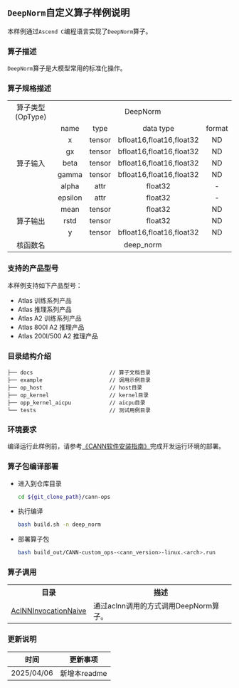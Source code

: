 ## `DeepNorm`自定义算子样例说明 
本样例通过`Ascend C`编程语言实现了`DeepNorm`算子。

### 算子描述
`DeepNorm`算子是大模型常用的标准化操作。

### 算子规格描述

<table>
<tr><td rowspan="1" align="center">算子类型(OpType)</td><td colspan="4" align="center">DeepNorm</td></tr>
</tr>
<tr><td rowspan="7" align="center">算子输入</td><td align="center">name</td><td align="center">type</td><td align="center">data type</td><td align="center">format</td></tr>
<tr><td align="center">x</td><td align="center">tensor</td><td align="center">bfloat16,float16,float32</td><td align="center">ND</td></tr>
<tr><td align="center">gx</td><td align="center">tensor</td><td align="center">bfloat16,float16,float32</td><td align="center">ND</td></tr>
<tr><td align="center">beta</td><td align="center">tensor</td><td align="center">bfloat16,float16,float32</td><td align="center">ND</td></tr>
<tr><td align="center">gamma</td><td align="center">tensor</td><td align="center">bfloat16,float16,float32</td><td align="center">ND</td></tr>
<tr><td align="center">alpha</td><td align="center">attr</td><td align="center">float32</td><td align="center">-</td></tr>
<tr><td align="center">epsilon</td><td align="center">attr</td><td align="center">float32</td><td align="center">-</td></tr>
</tr>
</tr>
<tr><td rowspan="3" align="center">算子输出</td><td align="center">mean</td><td align="center">tensor</td><td align="center">float32</td><td align="center">ND</td></tr>
<tr><td align="center">rstd</td><td align="center">tensor</td><td align="center">float32</td><td align="center">ND</td></tr>
<tr><td align="center">y</td><td align="center">tensor</td><td align="center">bfloat16,float16,float32</td><td align="center">ND</td></tr>
</tr>
<tr><td rowspan="1" align="center">核函数名</td><td colspan="4" align="center">deep_norm</td></tr>
</table>

### 支持的产品型号
本样例支持如下产品型号：
- Atlas 训练系列产品
- Atlas 推理系列产品
- Atlas A2 训练系列产品
- Atlas 800I A2 推理产品
- Atlas 200I/500 A2 推理产品

### 目录结构介绍
```
├── docs                        // 算子文档目录
├── example                     // 调用示例目录
├── op_host                     // host目录
├── op_kernel                   // kernel目录
├── opp_kernel_aicpu            // aicpu目录
└── tests                       // 测试用例目录
```

### 环境要求
编译运行此样例前，请参考[《CANN软件安装指南》](https://hiascend.com/document/redirect/CannCommunityInstSoftware)完成开发运行环境的部署。

### 算子包编译部署
  - 进入到仓库目录

    ```bash
    cd ${git_clone_path}/cann-ops
    ```

  - 执行编译

    ```bash
    bash build.sh -n deep_norm
    ```

  - 部署算子包

    ```bash
    bash build_out/CANN-custom_ops-<cann_version>-linux.<arch>.run
    ```
### 算子调用
<table>
    <th>目录</th><th>描述</th>
    <tr>
        <td><a href="./examples/AclNNInvocationNaive"> AclNNInvocationNaive</td><td>通过aclnn调用的方式调用DeepNorm算子。</td>
    </tr>
</table>

### 更新说明
| 时间 | 更新事项 |
|----|------|
| 2025/04/06 | 新增本readme |